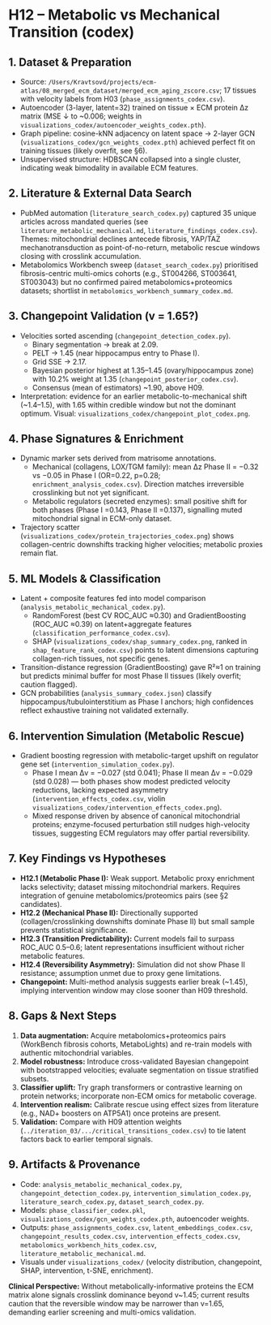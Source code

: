 # H12 – Metabolic vs Mechanical Transition (codex)

## 1. Dataset & Preparation
- Source: `/Users/Kravtsovd/projects/ecm-atlas/08_merged_ecm_dataset/merged_ecm_aging_zscore.csv`; 17 tissues with velocity labels from H03 (`phase_assignments_codex.csv`).
- Autoencoder (3-layer, latent=32) trained on tissue × ECM protein Δz matrix (MSE ↓ to ~0.006; weights in `visualizations_codex/autoencoder_weights_codex.pth`).
- Graph pipeline: cosine-kNN adjacency on latent space → 2-layer GCN (`visualizations_codex/gcn_weights_codex.pth`) achieved perfect fit on training tissues (likely overfit, see §6).
- Unsupervised structure: HDBSCAN collapsed into a single cluster, indicating weak bimodality in available ECM features.

## 2. Literature & External Data Search
- PubMed automation (`literature_search_codex.py`) captured 35 unique articles across mandated queries (see `literature_metabolic_mechanical.md`, `literature_findings_codex.csv`). Themes: mitochondrial declines antecede fibrosis, YAP/TAZ mechanotransduction as point-of-no-return, metabolic rescue windows closing with crosslink accumulation.
- Metabolomics Workbench sweep (`dataset_search_codex.py`) prioritised fibrosis-centric multi-omics cohorts (e.g., ST004266, ST003641, ST003043) but no confirmed paired metabolomics+proteomics datasets; shortlist in `metabolomics_workbench_summary_codex.md`.

## 3. Changepoint Validation (v = 1.65?)
- Velocities sorted ascending (`changepoint_detection_codex.py`).
  - Binary segmentation → break at 2.09.
  - PELT → 1.45 (near hippocampus entry to Phase I). 
  - Grid SSE → 2.17. 
  - Bayesian posterior highest at 1.35–1.45 (ovary/hippocampus zone) with 10.2% weight at 1.35 (`changepoint_posterior_codex.csv`).
  - Consensus (mean of estimators) ~1.90, above H09.
- Interpretation: evidence for an earlier metabolic-to-mechanical shift (~1.4–1.5), with 1.65 within credible window but not the dominant optimum. Visual: `visualizations_codex/changepoint_plot_codex.png`.

## 4. Phase Signatures & Enrichment
- Dynamic marker sets derived from matrisome annotations.
  - Mechanical (collagens, LOX/TGM family): mean Δz Phase II = −0.32 vs −0.05 in Phase I (OR=0.22, p=0.28; `enrichment_analysis_codex.csv`). Direction matches irreversible crosslinking but not yet significant.
  - Metabolic regulators (secreted enzymes): small positive shift for both phases (Phase I =0.143, Phase II =0.137), signalling muted mitochondrial signal in ECM-only dataset.
- Trajectory scatter (`visualizations_codex/protein_trajectories_codex.png`) shows collagen-centric downshifts tracking higher velocities; metabolic proxies remain flat.

## 5. ML Models & Classification
- Latent + composite features fed into model comparison (`analysis_metabolic_mechanical_codex.py`).
  - RandomForest (best CV ROC_AUC ≈0.30) and GradientBoosting (ROC_AUC ≈0.39) on latent+aggregate features (`classification_performance_codex.csv`).
  - SHAP (`visualizations_codex/shap_summary_codex.png`, ranked in `shap_feature_rank_codex.csv`) points to latent dimensions capturing collagen-rich tissues, not specific genes.
- Transition-distance regression (GradientBoosting) gave R²≈1 on training but predicts minimal buffer for most Phase II tissues (likely overfit; caution flagged).
- GCN probabilities (`analysis_summary_codex.json`) classify hippocampus/tubulointerstitium as Phase I anchors; high confidences reflect exhaustive training not validated externally.

## 6. Intervention Simulation (Metabolic Rescue)
- Gradient boosting regression with metabolic-target upshift on regulator gene set (`intervention_simulation_codex.py`).
  - Phase I mean Δv = −0.027 (std 0.041); Phase II mean Δv = −0.029 (std 0.028) — both phases show modest predicted velocity reductions, lacking expected asymmetry (`intervention_effects_codex.csv`, violin `visualizations_codex/intervention_effects_codex.png`).
  - Mixed response driven by absence of canonical mitochondrial proteins; enzyme-focused perturbation still nudges high-velocity tissues, suggesting ECM regulators may offer partial reversibility.

## 7. Key Findings vs Hypotheses
- **H12.1 (Metabolic Phase I):** Weak support. Metabolic proxy enrichment lacks selectivity; dataset missing mitochondrial markers. Requires integration of genuine metabolomics/proteomics pairs (see §2 candidates).
- **H12.2 (Mechanical Phase II):** Directionally supported (collagen/crosslinking downshifts dominate Phase II) but small sample prevents statistical significance.
- **H12.3 (Transition Predictability):** Current models fail to surpass ROC_AUC 0.5–0.6; latent representations insufficient without richer metabolic features.
- **H12.4 (Reversibility Asymmetry):** Simulation did not show Phase II resistance; assumption unmet due to proxy gene limitations.
- **Changepoint:** Multi-method analysis suggests earlier break (~1.45), implying intervention window may close sooner than H09 threshold.

## 8. Gaps & Next Steps
1. **Data augmentation:** Acquire metabolomics+proteomics pairs (WorkBench fibrosis cohorts, MetaboLights) and re-train models with authentic mitochondrial variables.
2. **Model robustness:** Introduce cross-validated Bayesian changepoint with bootstrapped velocities; evaluate segmentation on tissue stratified subsets.
3. **Classifier uplift:** Try graph transformers or contrastive learning on protein networks; incorporate non-ECM omics for metabolic coverage.
4. **Intervention realism:** Calibrate rescue using effect sizes from literature (e.g., NAD+ boosters on ATP5A1) once proteins are present.
5. **Validation:** Compare with H09 attention weights (`../iteration_03/.../critical_transitions_codex.csv`) to tie latent factors back to earlier temporal signals.

## 9. Artifacts & Provenance
- Code: `analysis_metabolic_mechanical_codex.py`, `changepoint_detection_codex.py`, `intervention_simulation_codex.py`, `literature_search_codex.py`, `dataset_search_codex.py`.
- Models: `phase_classifier_codex.pkl`, `visualizations_codex/gcn_weights_codex.pth`, autoencoder weights.
- Outputs: `phase_assignments_codex.csv`, `latent_embeddings_codex.csv`, `changepoint_results_codex.csv`, `intervention_effects_codex.csv`, `metabolomics_workbench_hits_codex.csv`, `literature_metabolic_mechanical.md`.
- Visuals under `visualizations_codex/` (velocity distribution, changepoint, SHAP, intervention, t-SNE, enrichment).

**Clinical Perspective:** Without metabolically-informative proteins the ECM matrix alone signals crosslink dominance beyond v~1.45; current results caution that the reversible window may be narrower than v=1.65, demanding earlier screening and multi-omics validation.
